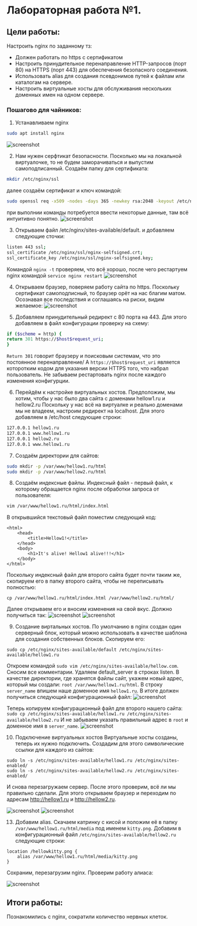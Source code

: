 # Лабораторная работа №1.

## Цели работы:
Настроить nginx по заданному тз:
- Должен работать по https c сертификатом
- Настроить принудительное перенаправление HTTP-запросов (порт 80) на HTTPS (порт 443) для обеспечения безопасного соединения.
- Использовать alias для создания псевдонимов путей к файлам или каталогам на сервере.
- Настроить виртуальные хосты для обслуживания нескольких доменных имен на одном сервере.

### Пошагово для чайников:
1. Устанавливаем nginx
```bash
sudo apt install nginx
```

![screenshot](img/Screenshot_1.png)

2. Нам нужен серфтикат безопасности. Посколько мы на локальной виртуалочке, то не будем заморачиваться и выпустим самоподписанный.
 Создаём папку для сертификата:
```bash
mkdir /etc/nginx/ssl
```

далее создаём сертификат и ключ командой:

```bash
sudo openssl req -x509 -nodes -days 365 -newkey rsa:2048 -keyout /etc/nginx/ssl/nginx-selfsigned.key -out /etc/nginx/ssl/nginx-selfsigned.crt
```

при выполнии команды потребуется ввести некоторые данные, там всё интуитивно понятно.
![screenshot](img/Screenshot_2.png)

3. Открываем файл /etc/nginx/sites-available/default.  и добавляем следующие сточки:

```bash
listen 443 ssl;
ssl_certificate /etc/nginx/ssl/nginx-selfsigned.crt;
ssl_certificate_key /etc/nginx/ssl/nginx-selfsigned.key;
```

Командой `nginx -t` проверяем, что всё хорошо, после чего рестартуем nginx командой `service nginx restart`
![screenshot](img/Screenshot_3.png)

4. Открываем браузер, поверяем работу сайта по https. Поскольку сертификат самоподписный, то браузер орёт на нас благим матом. Осознавая все последствия и соглашаясь на риски, видим желаемое:
![screenshot](img/Screenshot_4.png)

5. Добавляем принудительный редирект с 80 порта на 443. Для этого добавляем в файл конфигурации проверку на схему:

```bash
if ($scheme = http) {
return 301 https://$host$request_uri;
}
```

`Return 301` говорит браузеру и поисковым системам, что это постоянное перенаправление/
А `https://$host$request_uri` является которотким кодом для указания версии HTTPS того, что набрал пользователь.
Не забываем рестартовать nginx после каждого изменения конфигурции.

6. Перейдём к настройке виртуальных хостов. Предположим, мы хотим, чтобы у нас было два сайта c доменами hellow1.ru и hellow2.ru
Поскольку у нас всё на виртуалке и реально доменами мы не владеем, настроим редирект на localhost.
Для этого добавляем в /etc/host следующие строки:

```bash
127.0.0.1 hellow1.ru
127.0.0.1 www.hellow1.ru
127.0.0.1 hellow2.ru
127.0.0.1 www.hellow1.ru
```

7. Создаём директории для сайтов:
```bash
sudo mkdir -p /var/www/hellow1.ru/html
sudo mkdir -p /var/www/hellow2.ru/html
```

8. Создаём индексные файлы. Индексный файл - первый файл, к которому обращается nginx после обработки запроса от пользователя:

```bash
vim /var/www/hellow1.ru/html/index.html
```
В открывшийся текстовый файл поместим следующий код:
```
<html>
    <head>
        <title>Hellow1!</title>
    </head>
    <body>
        <h1>It's alive! Hellow1 alive!!!</h1>
    </body>
</html>
```
Поскольку индексный файл для второго сайта будет почти таким же, скопируем его в папку второго сайта, чтобы не переписывать полностью:
```
cp /var/www/hellow1.ru/html/index.html /var/www/hellow2.ru/html/
```
Далее открываем его и вносим изменения на свой вкус. Должно получиться так:
![screenshot](img/Screenshot_7.png)
![screenshot](img/Screenshot_8.png)

9. Создание виртальных хостов.
По умолчанию в nginx создан один серверный блок, который можно использовать в качестве шаблона для создания собственных блоков. Скопируем его:
```
sudo cp /etc/nginx/sites-available/default /etc/nginx/sites-available/hellow1.ru
```
Откроем командой `sudo vim /etc/nginx/sites-available/hellow.com`. Сносим все комментарии. Удаляем default_server в строках listen.
В качестве директории, где хранятся файлы сайт, укажем новый адрес, который мы создали: `root /var/www/hellow1.ru/html`.
В строку `server_name` впишем наше доменное имя `hellow1.ru`.
В итоге должен получиться следующий конфигурационный файл:
![screenshot](img/Screenshot_9.png)

Теперь копируем конфигурационный файл для второго нашего сайта: `sudo cp /etc/nginx/sites-available/hellow1.ru /etc/nginx/sites-available/hellow2.ru`
И не забываем указать правильный адрес в `root` и доменное имя в `server_name`.
![screenshot](img/Screenshot_10.png)

10. Подключение виртуальных хостов
Виртуальные хосты созданы, теперь их нужно подключить. Создадим для этого символические ссылки для каждого из сайтов:
```
sudo ln -s /etc/nginx/sites-available/hellow1.ru /etc/nginx/sites-enabled/
sudo ln -s /etc/nginx/sites-available/hellow2.ru /etc/nginx/sites-enabled/
```
И снова перезагружаем сервер.
После этого проверим, всё ли мы правильно сделали. Для этого открываем браузер и переходим по адресам http://hellow1.ru и http://hellow2.ru.

![screenshot](img/Screenshot_14.png)
![screenshot](img/Screenshot_15.png)

13. Добавим alias.
Скачаем катринку с кисой и положим её в папку `/var/www/hellow1.ru/html/media` под именем `kitty.png`.
Добавим в конфигурационный файл `/etc/nginx/sites-available/hellow2.ru` следующие строки:
```
location /hellowkitty.png {
	alias /var/www/hellow1.ru/html/media/kitty.png
}
```
Сохраним, перезагрузим nginx.
Проверим работу алиаса:

![screenshot](img/Screenshot_16.png)

## Итоги работы:
Познакомились с nginx, cократили количество нервных клеток.
